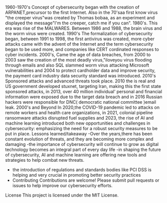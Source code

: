 1960-1970's Concept of cybersecurity began with the creation of ARPANET,precursor to the first Internet. Also in the 70'saa first know virus "the creeper virus"was created by Thomas bobaa, as an experiment and displayed the message"I'm the creeper, catch me if you can".
1980's. This era was rise of the MALWARES. Between 1986 and 1988, the brain virus and the worm virus were created.
1990's  The formalization of cybersecurity began, between 1991 to 1998, the first antivirus was created, more cyber attacks came with the advent of the Internet and the term cybersecurity began to be used more, and companies like CERT cordinated responses to cyber incidents.
2000's, Came the age of data breaches, from 2000 to 2003 saw the creation of the most deadly virus,"iloveyou virus flooding through emails and also SQL slammed worm virus attacking Microsoft vulnerabilities and 2004 to protect cardholder data and improve security, the payment card industry data security standard was introduced.
2010's Sponsored attacks and advanced threats took place. 2010 the is real and US government developed stuxnet, targeting Iran, making this the first state sponsored attacks, in 2013, over 40 million individual' personal and financial information were exposed due to the target data breach and in 2016 Russian hackers were responsible for DNC( democratic national committee )email leak.
2000's and Beyond
In 2020,the COVID-19 pandemic led to attacks on remote workers and health care organizations, in 2021, colonial pipeline ransomware attacks disrupted fuel supplies and 2023, the rise of AI and machine learning introduced both new opportunities and challenges in cybersecurity: emphasizing the need for a robust security measures to be put in place.
Lessons learned/takeaway
-Over the years,there has been constant evolution of threats, and they are becoming more complex and damaging 
-the importance of cybersecurity will continue to grow as digital technology becomes an integral part of every day life
-in shaping the future of cybersecurity, AI and machine learning are offering new tools and strategies to help combat new threats.
- the introduction of regulations and standards bodies like PCI DSS is helping and very crucial in promoting better security practices
- Contributing
Contributions are welcome! Please submit pull requests or issues to help improve our cybersecurity efforts.

License
This project is licensed under the MIT License.
